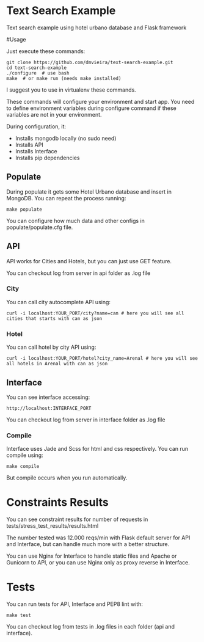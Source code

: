 # Text Search Example

Text search example using hotel urbano database and Flask framework

#Usage

Just execute these commands:

    git clone https://github.com/dmvieira/text-search-example.git
    cd text-search-example
    ./configure  # use bash
    make  # or make run (needs make installed)

I suggest you to use in virtualenv these commands.

These commands will configure your environment and start app. You need 
to define environment variables during configure command if these 
variables are not in your environment.

During configuration, it:

* Installs mongodb locally (no sudo need)
* Installs API
* Installs Interface
* Installs pip dependencies

## Populate

During populate it gets some Hotel Urbano database and insert in MongoDB. 
You can repeat the process running:

    make populate

You can configure how much data and other configs in populate/populate.cfg file.

## API

API works for Cities and Hotels, but you can just use GET feature. 

You can checkout log from server in api folder as .log file

### City

You can call city autocomplete API using:

    curl -i localhost:YOUR_PORT/city?name=can # here you will see all cities that starts with can as json

### Hotel

You can call hotel by city API using:

    curl -i localhost:YOUR_PORT/hotel?city_name=Arenal # here you will see all hotels in Arenal with can as json

## Interface

You can see interface accessing:
    
    http://localhost:INTERFACE_PORT

You can checkout log from server in interface folder as .log file

### Compile

Interface uses Jade and Scss for html and css respectively. You can run compile using:

    make compile

But compile occurs when you run automatically.

# Constraints Results

You can see constraint results for number of requests in tests/stress_test_results/results.html

The number tested was 12.000 reqs/min with Flask default server for API and Interface, but can handle much more with a better structure.

You can use Nginx for Interface to handle static files and Apache or Gunicorn to API, or you can use Nginx only as proxy reverse in Interface.

# Tests

You can run tests for API, Interface and PEP8 lint with:
    
    make test

You can checkout log from tests in .log files in each folder (api and interface).
